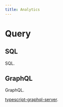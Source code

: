 ```yaml
---
title: Analytics
---
```


# Query

## SQL

SQL.

## GraphQL

GraphQL.

[typescript-graphql-server](https://github.com/graphql-boilerplates/typescript-graphql-server).
